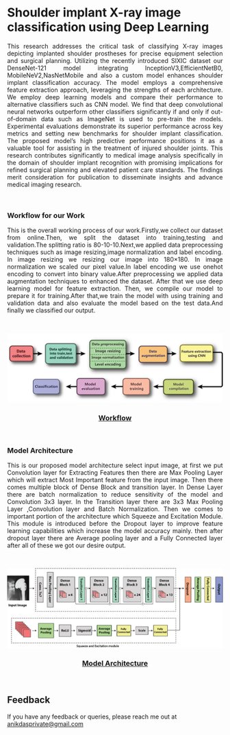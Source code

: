 

# Shoulder implant X-ray image classification using Deep Learning

<p style="text-align: justify;">
This research addresses the critical task of classifying X-ray images depicting implanted shoulder prostheses for precise equipment selection and surgical planning. Utilizing the recently introduced SIXIC dataset our DenseNet-121 model integrating InceptionV3,EfficientNetB0, MobileNeV2,NasNetMobile and also a custom model enhances shoulder implant classification accuracy. The model employs a comprehensive feature extraction approach, leveraging the strengths of each architecture. We employ deep learning models and compare their performance to alternative classifiers such as CNN model. We find that deep convolutional neural networks outperform other classifiers significantly if and only if out-of-domain data such as ImageNet is used to pre-train the models. Experimental evaluations demonstrate its superior performance across key metrics and setting new benchmarks for shoulder implant classification. The proposed model’s high predictive performance positions it as a valuable tool for assisting in the treatment of injured shoulder joints. This research contributes significantly to medical image analysis specifically in the domain of shoulder implant recognition with promising implications for refined surgical planning and elevated patient care standards. The findings merit consideration for publication to disseminate insights and advance medical imaging research.</p> <br>

### Workflow for our Work

<p style="text-align: justify;"> This is the overall working process of our work.Firstly,we collect our dataset from online.Then, we split the dataset into training,testing and validation.The splitting ratio is 80-10-10.Next,we applied data preprocessing techniques such as image resizing,image normalization and label encoding. In image resizing we resizing our image into 180×180. In image normalization we scaled our pixel value.In label encoding  we use onehot encoding to convert into binary value.After preprocessing we applied data augmentation techniques to enhanced the dataset. After that we use deep learning model for feature extraction. Then, we compile our model to prepare it for training.After that,we train the model with using training and validation data and also evaluate the model based on the test data.And finally we classified our output.</p> <br>

![Logo](https://github.com/anik-devops11/shoulder-implant-xray-image-classification-with-attention-based-deep-learning-model/blob/main/Diagram/work%20flow.png)

<h3 align="center"><u>Workflow</u></h3> <br>

### Model Architecture

<p style="text-align: justify;"> This is our proposed model architecture select input image, at first we put Convolution layer for Extracting Features then  there are Max Pooling Layer which will extract Most Important feature from the input image. Then there comes multiple block of Dense Block and transition layer. In Dense Layer there are batch normalization to reduce sensitivity of the model and Convolution 3x3 layer. In the Transition layer there are 3x3 Max Pooling Layer ,Convolution layer and Batch Normalization. Then we comes to important portion of the architecture which Squeeze and Excitation Module. This module is introduced before the Dropout layer to improve feature learning capabilities which increase the model accuracy mainly. then after dropout layer there are Average pooling layer and a Fully Connected layer after all of these we got our desire output.</p> <br>


![Logo](https://github.com/anik-devops11/shoulder-implant-xray-image-classification-with-attention-based-deep-learning-model/blob/main/Diagram/DenseNet%20Model%20Architecture%20with%20SE%20Module%20Final.png)

<h3  align="center"><u>Model Architecture</u></h3> <br>

## Feedback

If you have any feedback or queries, please reach me out at anikdasprivate@gmail.com